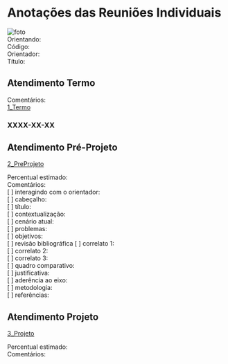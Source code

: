 # Anotações das Reuniões Individuais  

![foto](foto.png "foto")  
Orientando:  
Código:  
Orientador:  
Título:  

## Atendimento Termo  

Comentários:  
[1_Termo](1_Termo.pdf "1_Termo")  

### XXXX-XX-XX

## Atendimento Pré-Projeto  

[2_PreProjeto](2_PreProjeto.docx "2_PreProjeto")  

Percentual estimado:  
Comentários:  
[ ] interagindo com o orientador:  
[ ] cabeçalho:  
[ ] título:  
[ ] contextualização:  
[ ] cenário atual:  
[ ] problemas:  
[ ] objetivos:  
[ ] revisão bibliográfica
[ ] correlato 1:  
[ ] correlato 2:  
[ ] correlato 3:  
[ ] quadro comparativo:  
[ ] justificativa:  
[ ] aderência ao eixo:  
[ ] metodologia:  
[ ] referências:  

## Atendimento Projeto  

[3_Projeto](3_Projeto.docx "3_Projeto")  

Percentual estimado:  
Comentários:  
